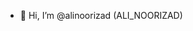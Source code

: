 - 👋 Hi, I’m @alinoorizad (ALI_NOORIZAD)

<!---
alinoorizad/alinoorizad is a ✨ special ✨ repository because its `README.md` (this file) appears on your GitHub profile.
You can click the Preview link to take a look at your changes.
--->
